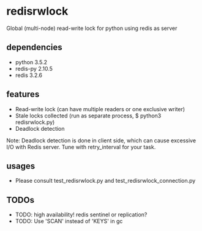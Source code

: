 # redisrwlock

Global (multi-node) read-write lock for python using redis as server

## dependencies

* python 3.5.2
* redis-py 2.10.5
* redis 3.2.6

## features

* Read-write lock (can have multiple readers or one exclusive writer)
* Stale locks collected (run as separate process, $ python3 redisrwlock.py)
* Deadlock detection

Note: Deadlock detection is done in client side, which can cause excessive I/O
with Redis server. Tune with retry_interval for your task.

## usages

* Please consult test_redisrwlock.py and test_redisrwlock_connection.py

## TODOs

* TODO: high availability! redis sentinel or replication?
* TODO: Use 'SCAN' instead of 'KEYS' in gc

